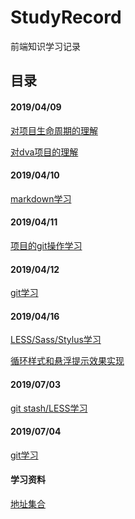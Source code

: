 # StudyRecord
前端知识学习记录
## 目录
#### 2019/04/09

[对项目生命周期的理解](https://rdc.hand-china.com/gitlab/13926/study-record/blob/master/%E6%AF%8F%E6%97%A5%E8%AE%B0%E5%BD%95/22261%E5%88%98%E5%A9%B7/2019-04-09%20%E9%A1%B9%E7%9B%AE%E5%AD%A6%E4%B9%A0/2019-04-09%2001.png)

[对dva项目的理解](https://rdc.hand-china.com/gitlab/13926/study-record/blob/master/%E6%AF%8F%E6%97%A5%E8%AE%B0%E5%BD%95/22261%E5%88%98%E5%A9%B7/2019-04-09%20%E9%A1%B9%E7%9B%AE%E5%AD%A6%E4%B9%A0/2019-04-09%2002.png)


#### 2019/04/10

[markdown学习](https://rdc.hand-china.com/gitlab/13926/study-record/blob/master/%E6%AF%8F%E6%97%A5%E8%AE%B0%E5%BD%95/22261%E5%88%98%E5%A9%B7/2019-04-10%20%E9%A1%B9%E7%9B%AE%E5%AD%A6%E4%B9%A0/markdown%E5%AD%A6%E4%B9%A0.md)

#### 2019/04/11

[项目的git操作学习](https://rdc.hand-china.com/gitlab/13926/study-record/blob/master/%E6%AF%8F%E6%97%A5%E8%AE%B0%E5%BD%95/22261%E5%88%98%E5%A9%B7/2019-04-11%20%E9%A1%B9%E7%9B%AE%E5%AD%A6%E4%B9%A0/gitstudy.md)

#### 2019/04/12

[git学习](https://rdc.hand-china.com/gitlab/13926/study-record/blob/master/%E6%AF%8F%E6%97%A5%E8%AE%B0%E5%BD%95/22261%E5%88%98%E5%A9%B7/2019-04-12%20%E9%A1%B9%E7%9B%AE%E5%AD%A6%E4%B9%A0/git%E5%AD%A6%E4%B9%A0.md)

#### 2019/04/16

[LESS/Sass/Stylus学习](https://rdc.hand-china.com/gitlab/13926/study-record/blob/master/%E6%AF%8F%E6%97%A5%E8%AE%B0%E5%BD%95/22261%E5%88%98%E5%A9%B7/2019-04-16%20%E9%A1%B9%E7%9B%AE%E5%AD%A6%E4%B9%A0/css%E6%89%A9%E5%B1%95.md)

[循环样式和悬浮提示效果实现](https://rdc.hand-china.com/gitlab/13926/study-record/blob/master/%E6%AF%8F%E6%97%A5%E8%AE%B0%E5%BD%95/22261%E5%88%98%E5%A9%B7/2019-04-16%20%E9%A1%B9%E7%9B%AE%E5%AD%A6%E4%B9%A0/%E5%BE%AA%E7%8E%AF%E6%A0%B7%E5%BC%8F%E5%92%8C%E6%82%AC%E6%B5%AE%E6%8F%90%E7%A4%BA.md)

#### 2019/07/03

[git stash/LESS学习](https://rdc.hand-china.com/gitlab/13926/study-record/blob/develop/%E6%AF%8F%E6%97%A5%E8%AE%B0%E5%BD%95/22261%E5%88%98%E5%A9%B7/2019-07-03%20%E9%A1%B9%E7%9B%AE%E5%AD%A6%E4%B9%A0/%E5%AD%A6%E4%B9%A0%E7%AC%94%E8%AE%B0.md)

#### 2019/07/04

[git学习]()

#### 学习资料

[地址集合]()